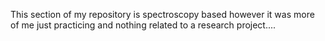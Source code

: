 
This section of my repository is spectroscopy based however it was more of me just practicing and nothing related to a research project....
